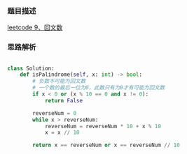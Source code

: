 ### 题目描述

[leetcode 9、回文数](https://leetcode-cn.com/problems/palindrome-number/)

### 思路解析

```python

class Solution:
    def isPalindrome(self, x: int) -> bool:
        # 负数不可能为回文数
        # 一个数的最后一位为0，此数只有为0才有可能为回文数
        if x < 0 or (x % 10 == 0 and x != 0):
            return False

        reverseNum = 0
        while x > reverseNum:
            reverseNum = reverseNum * 10 + x % 10
            x = x // 10

        return x == reverseNum or x == reverseNum // 10

```
